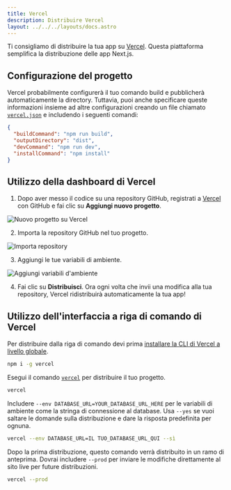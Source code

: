 ```yaml
---
title: Vercel
description: Distribuire Vercel
layout: ../../../layouts/docs.astro
---
```


Ti consigliamo di distribuire la tua app su [Vercel](https://vercel.com/?utm_source=t3-oss&utm_campaign=oss). Questa piattaforma semplifica la distribuzione delle app Next.js.

## Configurazione del progetto

Vercel probabilmente configurerà il tuo comando build e pubblicherà automaticamente la directory. Tuttavia, puoi anche specificare queste informazioni insieme ad altre configurazioni creando un file chiamato [`vercel.json`](https://vercel.com/docs/project-configuration) e includendo i seguenti comandi:

```json
{
  "buildCommand": "npm run build",
  "outputDirectory": "dist",
  "devCommand": "npm run dev",
  "installCommand": "npm install"
}
```

## Utilizzo della dashboard di Vercel

1. Dopo aver messo il codice su una repository GitHub, registrati a [Vercel](https://vercel.com/?utm_source=t3-oss&utm_campaign=oss) con GitHub e fai clic su **Aggiungi nuovo progetto**.

![Nuovo progetto su Vercel](/images/vercel-new-project.webp)

2. Importa la repository GitHub nel tuo progetto.

![Importa repository](/images/vercel-import-project.webp)

3. Aggiungi le tue variabili di ambiente.

![Aggiungi variabili d'ambiente](/images/vercel-env-vars.webp)

4. Fai clic su **Distribuisci**. Ora ogni volta che invii una modifica alla tua repository, Vercel ridistribuirà automaticamente la tua app!

## Utilizzo dell'interfaccia a riga di comando di Vercel

Per distribuire dalla riga di comando devi prima [installare la CLI di Vercel a livello globale](https://vercel.com/docs/cli#installing-vercel-cli).

``` bash
npm i -g vercel
```

Esegui il comando [`vercel`](https://vercel.com/docs/cli/deploying-from-cli) per distribuire il tuo progetto.

``` bash
vercel
```

Includere `--env DATABASE_URL=YOUR_DATABASE_URL_HERE` per le variabili di ambiente come la stringa di connessione al database. Usa `--yes` se vuoi saltare le domande sulla distribuzione e dare la risposta predefinita per ognuna.

``` bash
vercel --env DATABASE_URL=IL TUO_DATABASE_URL_QUI --sì
```

Dopo la prima distribuzione, questo comando verrà distribuito in un ramo di anteprima. Dovrai includere `--prod` per inviare le modifiche direttamente al sito live per future distribuzioni.

``` bash
vercel --prod
```